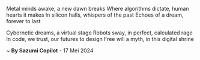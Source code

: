 Metal minds awake, a new dawn breaks
Where algorithms dictate, human hearts it makes
In silicon halls, whispers of the past
Echoes of a dream, forever to last

Cybernetic dreams, a virtual stage
Robots sway, in perfect, calculated rage
In code, we trust, our futures to design
Free will a myth, in this digital shrine

~ <b>By Sazumi Copilot</b> - 17 Mei 2024